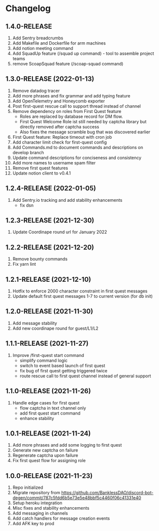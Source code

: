 # Changelog

## 1.4.0-RELEASE

1. Add Sentry breadcrumbs
2. Add Makefile and Dockerfile for arm machines
3. Add notion meeting command
4. Add SquadUp feature (/squad up command) - tool to assemble project teams
5. remove ScoapSquad feature (/scoap-squad command)

## 1.3.0-RELEASE (2022-01-13)

1. Remove datadog tracer
2. Add more phrases and fix grammar and add typing feature
3. Add OpenTelemetry and Honeycomb exporter
4. Post first-quest rescue call to support thread instead of channel
5. Remove dependency on roles from First Quest feature
   - Roles are replaced by database record for DM flow.
   - First Quest Welcome Role ist still needed by captcha library but directly removed after captcha success
   - Also fixes the message scramble bug that was discovered earlier
6. First Quest feature: Replace timeout with cron job
7. Add character limit check for first-quest config
8. Add Commands.md to document commands and descriptions on develop branch
9. Update command descriptions for conciseness and consistency
10. Add more names to username spam filter
11. Remove first quest features
12. Update notion client to v0.4.1

## 1.2.4-RELEASE (2022-01-05)

1. Add Sentry.io tracking and add stability enhancements
   - fix dsn

## 1.2.3-RELEASE (2021-12-30)

1. Update Coordinape round url for January 2022

## 1.2.2-RELEASE (2021-12-20)

1. Remove bounty commands
2. Fix yarn lint

## 1.2.1-RELEASE (2021-12-10)

1. Hotfix to enforce 2000 character constraint in first quest messages
2. Update default first quest messages 1-7 to current version (for db init)

## 1.2.0-RELEASE (2021-11-30)

1. Add message stability
2. Add new coordinape round for guest/L1/L2

## 1.1.1-RELEASE (2021-11-27)

1. Improve /first-quest start command
   - simplify command logic
   - switch to event based launch of first quest
   - fix bug of first quest getting triggered twice
   - route rescue call to first quest channel instead of general support

## 1.1.0-RELEASE (2021-11-26)

1. Handle edge cases for first quest
   - flow captcha in text channel only
   - add first quest start command
   - enhance stability

## 1.0.1-RELEASE (2021-11-24)

1. Add more phrases and add some logging to first quest
2. Generate new captcha on failure
3. Regenerate captcha upon failure
4. Fix first quest flow for assigning role

## 1.0.0-RELEASE (2021-11-23)

1. Repo initialized
2. Migrate repository from https://github.com/BanklessDAO/discord-bot-degen/commit/787c5fdd6b5e73e5e48bbf5c4460f06c41331e40
3. Setup heroku integration
4. Misc fixes and stability enhancements
5. Add messaging in channels
6. Add catch handlers for message creation events
7. Add AFK key to prod
